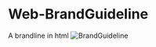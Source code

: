 # Web-BrandGuideline

A brandline in html
![BrandGuideline](https://cdn.discordapp.com/attachments/1146798890222362635/1181611457536864349/Document.jpeg?ex=6581b06c&is=656f3b6c&hm=994a967e347c3a21723fa71851ea315eb61598e1661477e558ca54cc297b3c30&)
